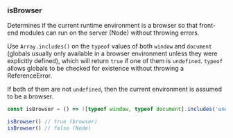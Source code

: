 ### isBrowser

Determines if the current runtime environment is a browser so that front-end modules can run on the server (Node)
without throwing errors.

Use `Array.includes()` on the `typeof` values of both `window` and `document` (globals usually only available in a 
browser environment unless they were explicitly defined), which will return `true` if one of them is `undefined`. 
`typeof` allows globals to be checked for existence without throwing a ReferenceError.

If both of them are not `undefined`, then the current environment is assumed to be a browser.

```js
const isBrowser = () => ![typeof window, typeof document].includes('undefined')
```

```js
isBrowser() // true (browser)
isBrowser() // false (Node)
```
